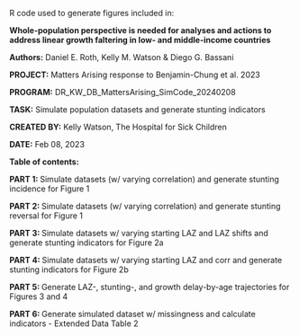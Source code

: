 R code used to generate figures included in: 

<b>Whole-population perspective is needed for analyses and actions to address linear growth faltering in low- and middle-income countries</b>

<b>Authors:</b> Daniel E. Roth, Kelly M. Watson & Diego G. Bassani

<b>PROJECT:</b> Matters Arising response to Benjamin-Chung et al. 2023

<b>PROGRAM:</b> DR_KW_DB_MattersArising_SimCode_20240208

<b>TASK:</b> Simulate population datasets and generate stunting indicators

<b>CREATED BY:</b> Kelly Watson, The Hospital for Sick Children

<b>DATE:</b> Feb 08, 2023





<b>Table of contents:  </b>

<b>PART 1: </b> Simulate datasets (w/ varying correlation) and generate stunting incidence for Figure 1

<b>PART 2: </b> Simulate datasets (w/ varying correlation) and generate stunting reversal for Figure 1

<b>PART 3: </b> Simulate datasets w/ varying starting LAZ and LAZ shifts and generate stunting indicators for Figure 2a

<b>PART 4: </b> Simulate datasets w/ varying starting LAZ and corr and generate stunting indicators for Figure 2b

<b>PART 5: </b> Generate LAZ-, stunting-, and growth delay-by-age trajectories for Figures 3 and 4

<b>PART 6: </b> Generate simulated dataset w/ missingness and calculate indicators - Extended Data Table 2



